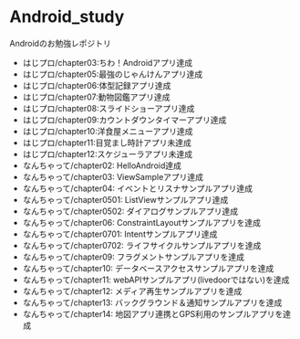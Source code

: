 # Android_study
Androidのお勉強レポジトリ  
- はじプロ/chapter03:ちわ！Androidアプリ達成
- はじプロ/chapter05:最強のじゃんけんアプリ達成
- はじプロ/chapter06:体型記録アプリ達成
- はじプロ/chapter07:動物図鑑アプリ達成
- はじプロ/chapter08:スライドショーアプリ達成
- はじプロ/chapter09:カウントダウンタイマーアプリ達成
- はじプロ/chapter10:洋食屋メニューアプリ達成
- はじプロ/chapter11:目覚まし時計アプリ未達成
- はじプロ/chapter12:スケジューラアプリ未達成
- なんちゃって/chapter02: HelloAndroid達成
- なんちゃって/chapter03: ViewSampleアプリ達成
- なんちゃって/chapter04: イベントとリスナサンプルアプリ達成
- なんちゃって/chapter0501: ListViewサンプルアプリ達成
- なんちゃって/chapter0502: ダイアログサンプルアプリ達成
- なんちゃって/chapter06: ConstraintLayoutサンプルアプリを達成
- なんちゃって/chapter0701: Intentサンプルアプリ達成
- なんちゃって/chapter0702: ライフサイクルサンプルアプリを達成
- なんちゃって/chapter09: フラグメントサンプルアプリを達成
- なんちゃって/chapter10: データベースアクセスサンプルアプリを達成
- なんちゃって/chapter11: webAPIサンプルアプリ(livedoorではない)を達成
- なんちゃって/chapter12: メディア再生サンプルアプリを達成
- なんちゃって/chapter13: バックグラウンド＆通知サンプルアプリを達成
- なんちゃって/chapter14: 地図アプリ連携とGPS利用のサンプルアプリを達成
